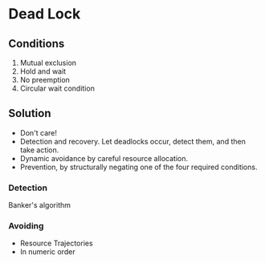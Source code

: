 # Dead Lock

## Conditions

1. Mutual exclusion
1. Hold and wait
1. No preemption
1. Circular wait condition

## Solution

- Don't care!
- Detection and recovery. Let deadlocks occur, detect them, and then take action.
- Dynamic avoidance by careful resource allocation.
- Prevention, by structurally negating one of the four required conditions.

### Detection

Banker's algorithm

### Avoiding

- Resource Trajectories
- In numeric order
